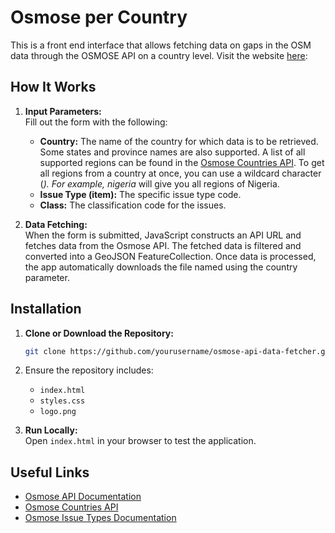 # Osmose per Country 

This is a front end interface that allows fetching data on gaps in the OSM data through the OSMOSE API on a country level.
Visit the website [here](https://open-energy-transition.github.io/osmose_per_country/): 

## How It Works

1. **Input Parameters:**  
   Fill out the form with the following:
   - **Country:** The name of the country for which data is to be retrieved. Some states and province names are also supported. A list of all supported regions can be found in the [Osmose Countries API](https://osmose.openstreetmap.fr/api/0.3/countries). To get all regions from a country at once, you can use a wildcard character (*). For example, nigeria* will give you all regions of Nigeria.
   - **Issue Type (item):** The specific issue type code.
   - **Class:** The classification code for the issues.

2. **Data Fetching:**  
   When the form is submitted, JavaScript constructs an API URL and fetches data from the Osmose API. The fetched data is filtered and converted into a GeoJSON FeatureCollection. Once data is processed, the app automatically downloads the file named using the country parameter.

## Installation

1. **Clone or Download the Repository:**
   ```bash
   git clone https://github.com/yourusername/osmose-api-data-fetcher.git
   ```
2. Ensure the repository includes:
   - `index.html`
   - `styles.css`
   - `logo.png` 

3. **Run Locally:**  
   Open `index.html` in your browser to test the application.

## Useful Links

- [Osmose API Documentation](https://wiki.openstreetmap.org/wiki/Osmose/api/0.3)
- [Osmose Countries API](https://osmose.openstreetmap.fr/api/0.3/countries)
- [Osmose Issue Types Documentation](https://wiki.openstreetmap.org/wiki/Osmose/issues)
